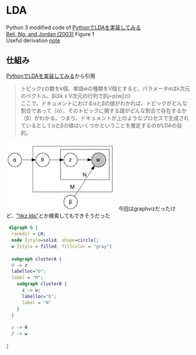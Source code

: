 # LDA
Python 3 modified code of [PythonでLDAを実装してみる](http://satomacoto.blogspot.jp/2009/12/pythonlda.html)  
[Beli, Ng, and Jordan (2003)](http://www.jmlr.org/papers/volume3/blei03a/blei03a.pdf) Figure 1  
Useful derivation [note](http://chasen.org/~daiti-m/paper/lda-fullvb.pdf)


## 仕組み
[PythonでLDAを実装してみる](http://satomacoto.blogspot.jp/2009/12/pythonlda.html)から引用
> トピックzの数をk個、単語wの種類をV個とすると、パラメータαはk次元のベクトル、βはk x V次元の行列でβij=p(wj|zi)  
> ここで、ドキュメントにおけるαとβの値がわかれば、トピックがどんな割合であって（α）、そのトピックに関する語がどんな割合で存在するか（β）がわかる。つまり、ドキュメントが上のようなプロセスで生成されているとしてαとβの値はいくつかということを推定するのがLDAの目的。

<img src="model.png" width="300"> 今回はgraphvizだったけど、["tikz lda"](https://www.google.co.jp/webhp?sourceid=chrome-instant&ion=1&espv=2&ie=UTF-8#safe=off&q=tikz+lda)とか検索してもできそうだった
```dot
 digraph G {
  rankdir = LR;
  node [style=solid, shape=circle];
  w [style = filled, fillcolor = "gray"]

  subgraph clusterA {
  θ -> z 
  labelloc="b";
  label = "M";
    subgraph clusterB {
      z -> w;
      labelloc="b";
      label = "N"
    }
  }

  α -> θ
  β -> w
  
}
```
